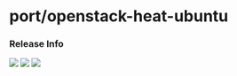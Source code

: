 # port/openstack-heat-ubuntu

### Release Info
[![](https://images.microbadger.com/badges/version/port/openstack-heat-ubuntu.svg)](http://microbadger.com/images/port/openstack-heat-ubuntu "Image info @ microbadger.com")
[![](https://images.microbadger.com/badges/image/port/openstack-heat-ubuntu.svg)](http://microbadger.com/images/port/openstack-heat-ubuntu "Image info @ microbadger.com")
[![](https://images.microbadger.com/badges/commit/port/openstack-heat-ubuntu.svg)](http://microbadger.com/images/port/openstack-heat-ubuntu "Image info @ microbadger.com")
